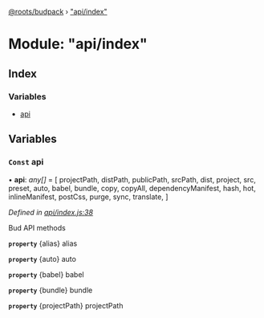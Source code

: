 [@roots/budpack](../globals.md) › ["api/index"](_api_index_.md)

# Module: "api/index"

## Index

### Variables

* [api](_api_index_.md#const-api)

## Variables

### `Const` api

• **api**: *any[]* = [
  projectPath,
  distPath,
  publicPath,
  srcPath,
  dist,
  project,
  src,
  preset,
  auto,
  babel,
  bundle,
  copy,
  copyAll,
  dependencyManifest,
  hash,
  hot,
  inlineManifest,
  postCss,
  purge,
  sync,
  translate,
]

*Defined in [api/index.js:38](https://github.com/roots/bud-support/blob/49a29fe/src/budpack/builder/api/index.js#L38)*

Bud API methods

**`property`** {alias} alias

**`property`** {auto} auto

**`property`** {babel} babel

**`property`** {bundle} bundle

**`property`** {projectPath} projectPath
